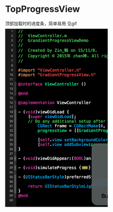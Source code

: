 # TopProgressView
顶部加载时的进度条，简单易用
见gif
![image](https://github.com/Easyzhan/TopProgressView/blob/master/顶部加载条.gif)

